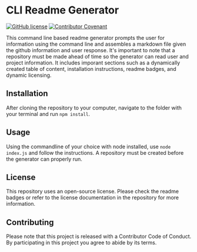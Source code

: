 
# CLI Readme Generator

[![GitHub license](https://img.shields.io/github/license/PeterBaker644/Readme-Generator)](https://github.com/PeterBaker644/Readme-Generator/blob/master/LICENSE) [![Contributor Covenant](https://img.shields.io/badge/Contributor%20Covenant-v2.0%20adopted-ff69b4.svg)](https://www.contributor-covenant.org/version/2/0/code_of_conduct/code_of_conduct.md)

This command line based readme generator prompts the user for information using the command line and assembles a markdown file given the github information and user response. It's important to note that a repository must be made ahead of time so the generator can read user and project information. It includes imporant sections such as a dynamically created table of content, installation instructions, readme badges, and dynamic licensing.

## Installation
After cloning the repository to your computer, navigate to the folder with your terminal and run `npm install`.

## Usage
Using the commandline of your choice with node installed, use `node index.js` and follow the instructions. A repository must be created before the generator can properly run.

## License
This repository uses an open-source license. Please check the readme badges or refer to the license documentation in the repository for more information.

## Contributing

Please note that this project is released with a Contributor Code of Conduct. By participating in this project you agree to abide by its terms.
